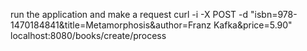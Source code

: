 run the application and make a request
curl -i -X POST -d "isbn=978-1470184841&title=Metamorphosis&author=Franz Kafka&price=5.90" localhost:8080/books/create/process
